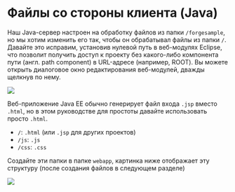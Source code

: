 # Файлы со стороны клиента (Java)

Наш Java-сервер настроен на обработку файлов из папки `/forgesample`, но мы хотим изменить его так, чтобы он обрабатывал файлы из папки `/`. Давайте это исправим, установив нулевой путь в веб-модулях Eclipse, что позволит получить доступ к проекту без какого-либо компонента пути (англ. path component) в URL-адресе (например, ROOT). Вы можете открыть диалоговое окно редактирования веб-модулей, дважды щелкнув по нему.

![](_media/java/eclipse_webmodules_path.gif)

Веб-приложение Java EE обычно генерирует файл входа `.jsp` вместо `.html`, но в этом руководстве для простоты давайте использовать просто `.html`.

- `/`: `.html` (или `.jsp` для других проектов)
- `/js`: `.js`
- `/css`: `.css`

Создайте эти папки в папке `webapp`, картинка ниже отображает эту структуру (после создания файлов в следующем разделе)

![](_media/java/Eclipse_client_side.png)
